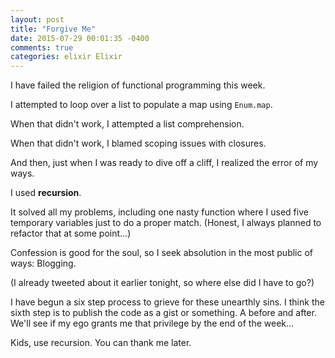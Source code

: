 ```yaml
---
layout: post
title: "Forgive Me"
date: 2015-07-29 00:01:35 -0400
comments: true
categories: elixir Elixir
---
```


I have failed the religion of functional programming this week.

I attempted to loop over a list to populate a map using `Enum.map`.

When that didn't work, I attempted a list comprehension.

When that didn't work, I blamed scoping issues with closures.

And then, just when I was ready to dive off a cliff, I realized the error of my ways.

I used **recursion**.

It solved all my problems, including one nasty function where I used five temporary variables just to do a proper match.  (Honest, I always planned to refactor that at some point...)

Confession is good for the soul, so I seek absolution in the most public of ways: Blogging.

(I already tweeted about it earlier tonight, so where else did I have to go?)

I have begun a six step process to grieve for these unearthly sins.  I think the sixth step is to publish the code as a gist or something.  A before and after.  We'll see if my ego grants me that privilege by the end of the week...

Kids, use recursion.  You can thank me later.
 
